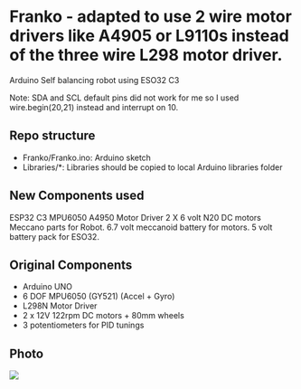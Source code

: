 Franko   - adapted to use 2 wire motor drivers like A4905 or L9110s instead of the three wire L298 motor driver.
======

Arduino Self balancing robot  using ESO32 C3

Note: SDA and SCL default pins did not work for me so I used wire.begin(20,21) instead and interrupt on 10.

Repo structure
--------------
* Franko/Franko.ino: Arduino sketch
* Libraries/*: Libraries should be copied to local Arduino libraries folder

New Components used
--------------------
ESP32 C3
MPU6050
A4950 Motor Driver
2 X 6 volt N20 DC motors
Meccano parts for Robot.
6.7 volt meccanoid battery for motors.
5 volt battery pack for ESO32.

Original Components
----------
* Arduino UNO
* 6 DOF MPU6050 (GY521) (Accel + Gyro)
* L298N Motor Driver
* 2 x 12V 122rpm DC motors + 80mm wheels
* 3 potentiometers for PID tunings

Photo
-----

[![](https://dl.dropboxusercontent.com/u/18883987/Franko.jpg)](https://dl.dropboxusercontent.com/u/18883987/Franko.jpg)
